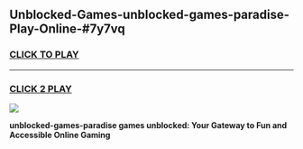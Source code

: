 
## Unblocked-Games-unblocked-games-paradise-Play-Online-#7y7vq
<h3>
<a href="https://premium.freeplayer.one?title=unblocked-games-paradise&ref=27F">CLICK TO PLAY</a></h3>
<hr>

<h3>
<a href="https://premium.freeplayer.one?title=unblocked-games-paradise&ref=27F">CLICK 2 PLAY</a>
  
</h3>

<a href="https://premium.freeplayer.one?title=unblocked-games-paradise&ref=27F"><img src="https://clearcache.store/games.png"></a>


**unblocked-games-paradise games unblocked: Your Gateway to Fun and Accessible Online Gaming**
